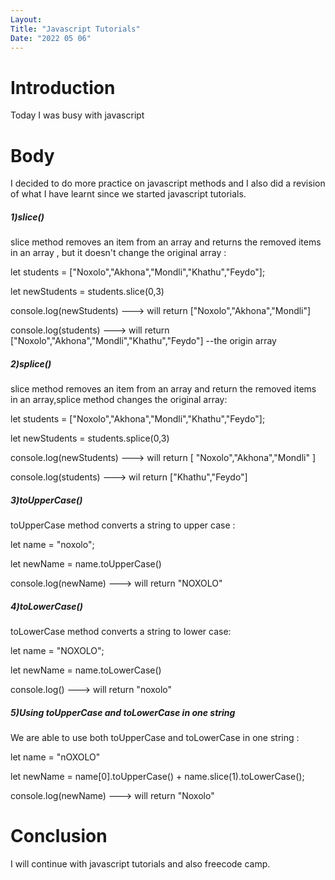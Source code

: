 ```yaml
---
Layout:
Title: "Javascript Tutorials"
Date: "2022 05 06"
---
```


# Introduction
Today I was busy with javascript

# Body
I decided to do more practice on javascript methods and I also did a revision of what I have learnt since we started javascript tutorials.

<h5>1)slice()</h5>
slice method removes an item from an array and returns the removed items in an array , but it doesn't change the original array :

let students = ["Noxolo","Akhona","Mondli","Khathu","Feydo"];

let newStudents = students.slice(0,3)

console.log(newStudents) ---> will return ["Noxolo","Akhona","Mondli"]

console.log(students) ---> will return ["Noxolo","Akhona","Mondli","Khathu","Feydo"] --the origin array


<h5>2)splice()</h5>
slice method removes an item from an array  and return the removed items in an array,splice method changes the original array:

let students = ["Noxolo","Akhona","Mondli","Khathu","Feydo"];

let newStudents = students.splice(0,3)

console.log(newStudents) ---> will return [ "Noxolo","Akhona","Mondli" ]

console.log(students) ---> wil return ["Khathu","Feydo"]


<h5>3)toUpperCase()</h5>
toUpperCase method converts a string to upper case :

let name = "noxolo";

let newName = name.toUpperCase()

 console.log(newName) ---> will return "NOXOLO"


<h5>4)toLowerCase()</h5>
toLowerCase method converts a string to lower case:

let name = "NOXOLO";

let newName = name.toLowerCase()

console.log() ---> will return "noxolo"

<h5>5)Using toUpperCase and toLowerCase in one string</h5>
We are able to use both toUpperCase and toLowerCase in one string :

let name = "nOXOLO"

let newName = name[0].toUpperCase() + name.slice(1).toLowerCase();

console.log(newName) ---> will return "Noxolo"

# Conclusion
I will continue with javascript tutorials and also freecode camp.


